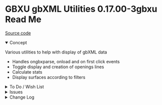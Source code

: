 # GBXU gbXML Utilities 0.17.00-3gbxu Read Me

[Source code]( https://github.com/ladybug-tools/spider-gbxml-tools/tree/master/spider-gbxml-viewer/v-0-17-01/js-core-gbxml )

<details open >

<summary>Concept</summary>

Various utilities to help with display of gbXML data

* Handles ongbxparse, onload and on first click events
* Toggle display and creation of openings lines
* Calculate stats
* Display surfaces according to filters


</details>

<details>

<summary>To Do / Wish List</summary>


</details>

<details>

<summary>Issues</summary>


</details>

<details>

<summary>Change Log</summary>

### 2019-07-31 ~ Theo


0.17.01-1gbxu

* B: Fix ground level issues


</details>